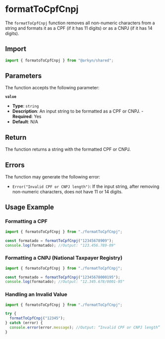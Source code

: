 # formatToCpfCnpj

The `formatToCpfCnpj` function removes all non-numeric characters from a string and formats it as a CPF (if it has 11 digits) or as a CNPJ (if it has 14 digits).

## Import

```ts
import { formatoToCpfCnpj } from "@arkyn/shared";
```

## Parameters

The function accepts the following parameter:

**`value`**

- **Type**: `string`
- **Description**: An input string to be formatted as a CPF or CNPJ. - **Required**: Yes
- **Default**: N/A

## Return

The function returns a string with the formatted CPF or CNPJ.

## Errors

The function may generate the following error:

- `Error("Invalid CPF or CNPJ length")`: If the input string, after removing non-numeric characters, does not have 11 or 14 digits.

## Usage Example

### Formatting a CPF

```javascript
import { formatoToCpfCnpj } from "./formatToCpfCnpj";

const formatado = formatToCpfCnpj("12345678909");
console.log(formatado); //Output: "123.456.789-09"
```

### Formatting a CNPJ (National Taxpayer Registry)

```javascript
import { formatoToCpfCnpj } from "./formatToCpfCnpj";

const formatado = formatToCpfCnpj("12345678000195");
console.log(formatado); //Output: "12.345.678/0001-95"
```

### Handling an Invalid Value

```javascript
import { formatoToCpfCnpj } from "./formatToCpfCnpj";

try {
  formatToCpfCnpj("12345");
} catch (error) {
  console.error(error.message); //Output: “Invalid CPF or CNPJ length”
}
```
